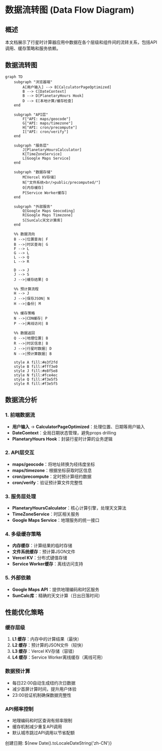 # 数据流转图 (Data Flow Diagram)

## 概述
本文档展示了行星时计算器应用中数据在各个层级和组件间的流转关系，包括API调用、缓存策略和服务依赖。

## 数据流转图

```mermaid
graph TD
    subgraph "浏览器端"
        A[用户输入] --> B[CalculatorPageOptimized]
        B --> C[DateContext]
        B --> D[PlanetaryHours Hook]
        D --> E[本地计算/缓存检查]
    end

    subgraph "API层"
        F["API: maps/geocode"]
        G["API: maps/timezone"]
        H["API: cron/precompute"]
        I["API: cron/verify"]
    end

    subgraph "服务层"
        J[PlanetaryHoursCalculator]
        K[TimeZoneService]
        L[Google Maps Service]
    end

    subgraph "数据存储"
        M[Vercel KV存储]
        N["文件系统<br/>public/precomputed/"]
        O[内存缓存]
        P[Service Worker缓存]
    end

    subgraph "外部服务"
        Q[Google Maps Geocoding]
        R[Google Maps Timezone]
        S[SunCalc天文计算库]
    end

    %% 数据流向
    B -->|位置查询| F
    B -->|时区查询| G
    F --> L
    G --> L
    L --> Q
    L --> R

    D --> J
    J --> S
    J -->|缓存结果| O

    %% 预计算流程
    H --> J
    J -->|保存JSON| N
    H -->|备份| M

    %% 缓存策略
    N -->|CDN缓存| P
    P -->|离线访问| B

    %% 数据返回
    Q -->|地理位置| B
    R -->|时区信息| B
    J -->|行星时数据| D
    N -->|预计算数据| B

    style A fill:#e3f2fd
    style B fill:#fff3e0
    style J fill:#e8f5e8
    style N fill:#fce4ec
    style Q fill:#f3e5f5
    style R fill:#f3e5f5
```

## 数据流分析

### 1. 前端数据流
- **用户输入** → **CalculatorPageOptimized**：处理位置、日期等用户输入
- **DateContext**：全局日期状态管理，避免props drilling
- **PlanetaryHours Hook**：封装行星时计算的业务逻辑

### 2. API层交互
- **maps/geocode**：将地址转换为经纬度坐标
- **maps/timezone**：根据坐标获取时区信息
- **cron/precompute**：定时预计算纽约数据
- **cron/verify**：验证预计算文件完整性

### 3. 服务层处理
- **PlanetaryHoursCalculator**：核心计算引擎，处理天文算法
- **TimeZoneService**：时区相关服务
- **Google Maps Service**：地理服务的统一接口

### 4. 多级缓存策略
- **内存缓存**：计算结果的临时存储
- **文件系统缓存**：预计算JSON文件
- **Vercel KV**：分布式键值存储
- **Service Worker缓存**：离线访问支持

### 5. 外部依赖
- **Google Maps API**：提供地理编码和时区服务
- **SunCalc库**：精确的天文计算（日出日落时间）

## 性能优化策略

### 缓存层级
1. **L1 缓存**：内存中的计算结果（最快）
2. **L2 缓存**：预计算的JSON文件（较快）
3. **L3 缓存**：Vercel KV存储（容错）
4. **L4 缓存**：Service Worker离线缓存（离线可用）

### 数据预计算
- 每日22:00自动生成纽约次日数据
- 减少首屏计算时间，提升用户体验
- 23:00验证机制确保数据完整性

### API频率控制
- 地理编码和时区查询有频率限制
- 缓存机制减少重复API调用
- 默认城市跳过API调用以节省配额

创建日期: ${new Date().toLocaleDateString('zh-CN')}
